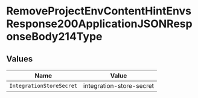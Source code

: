# RemoveProjectEnvContentHintEnvsResponse200ApplicationJSONResponseBody214Type


## Values

| Name                     | Value                    |
| ------------------------ | ------------------------ |
| `IntegrationStoreSecret` | integration-store-secret |